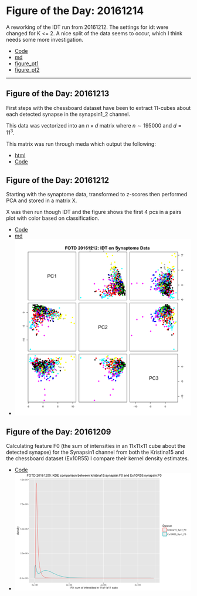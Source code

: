 # Figure of the Day: 20161214

A reworking of the IDT run from 20161212.  The settings for idt were
changed for K <= 2. A nice split of the data seems to occur, which I
think needs some more investigation.

- [Code](code/fotd20161214.Rmd)  
- [md](md/fotd20161214.md)  
- [figure_pt1](figures/fotd20161214pairs.png)  
- [figure_pt2](figures/fotd20161214tree.png)  


--------------------------------------------------------------------


## Figure of the Day: 20161213

First steps with the chessboard dataset have been to extract 
11-cubes about each detected synapse in the synapsin1_2 channel.

This data was vectorized into an $n \times d$ matrix where 
$n \sim 195000$ and $d = 11^3$.

This matrix was run through meda which output the following:

- [html](https://mrae.github.io/FOTD/Ex10R55_resulVol1_MEDA.html)
- [Code](code/fotd20161213.r)


## Figure of the Day: 20161212

Starting with the synaptome data, transformed to z-scores then performed
PCA and stored in a matrix X. 

X was then run though IDT and the figure shows the first 4 pcs in a
pairs plot with color based on classification. 

- [Code](code/fotd20161212.Rmd)
- [md](md/fotd20161212.md)
- ![fotd20161212](figures/fotd20161212.png)

## Figure of the Day: 20161209

Calculating feature F0 (the sum of intensities in an 11x11x11 cube about
the detected synapse) for the Synapsin1 channel from both the Kristina15 and the
chessboard dataset (Ex10R55) I compare their kernel density estimates. 

- [Code](code/fotd20161209.r)
- ![fotd20161209](figures/fotd20161209.png)




